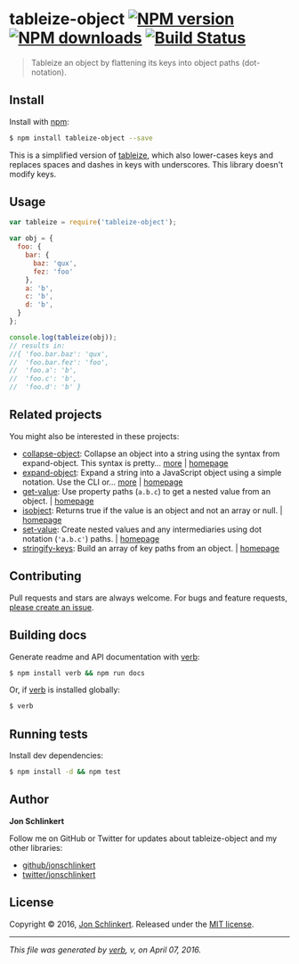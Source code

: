 # tableize-object [![NPM version](https://img.shields.io/npm/v/tableize-object.svg?style=flat)](https://www.npmjs.com/package/tableize-object) [![NPM downloads](https://img.shields.io/npm/dm/tableize-object.svg?style=flat)](https://npmjs.org/package/tableize-object) [![Build Status](https://img.shields.io/travis/jonschlinkert/tableize-object.svg?style=flat)](https://travis-ci.org/jonschlinkert/tableize-object)

> Tableize an object by flattening its keys into object paths (dot-notation).

## Install

Install with [npm](https://www.npmjs.com/):

```sh
$ npm install tableize-object --save
```

This is a simplified version of [tableize](https://github.com/segmentio/tableize), which also lower-cases keys and replaces spaces and dashes in keys with underscores. This library doesn't modify keys.

## Usage

```js
var tableize = require('tableize-object');

var obj = {
  foo: {
    bar: {
      baz: 'qux',
      fez: 'foo'
    },
    a: 'b',
    c: 'b',
    d: 'b',
  }
};

console.log(tableize(obj));
// results in:
//{ 'foo.bar.baz': 'qux',
//  'foo.bar.fez': 'foo',
//  'foo.a': 'b',
//  'foo.c': 'b',
//  'foo.d': 'b' }
```

## Related projects

You might also be interested in these projects:

* [collapse-object](https://www.npmjs.com/package/collapse-object): Collapse an object into a string using the syntax from expand-object. This syntax is pretty… [more](https://www.npmjs.com/package/collapse-object) | [homepage](https://github.com/jonschlinkert/collapse-object)
* [expand-object](https://www.npmjs.com/package/expand-object): Expand a string into a JavaScript object using a simple notation. Use the CLI or… [more](https://www.npmjs.com/package/expand-object) | [homepage](https://github.com/jonschlinkert/expand-object)
* [get-value](https://www.npmjs.com/package/get-value): Use property paths (`a.b.c`) to get a nested value from an object. | [homepage](https://github.com/jonschlinkert/get-value)
* [isobject](https://www.npmjs.com/package/isobject): Returns true if the value is an object and not an array or null. | [homepage](https://github.com/jonschlinkert/isobject)
* [set-value](https://www.npmjs.com/package/set-value): Create nested values and any intermediaries using dot notation (`'a.b.c'`) paths. | [homepage](https://github.com/jonschlinkert/set-value)
* [stringify-keys](https://www.npmjs.com/package/stringify-keys): Build an array of key paths from an object. | [homepage](https://github.com/doowb/stringify-keys)

## Contributing

Pull requests and stars are always welcome. For bugs and feature requests, [please create an issue](https://github.com/jonschlinkert/tableize-object/issues/new).

## Building docs

Generate readme and API documentation with [verb](https://github.com/verbose/verb):

```sh
$ npm install verb && npm run docs
```

Or, if [verb](https://github.com/verbose/verb) is installed globally:

```sh
$ verb
```

## Running tests

Install dev dependencies:

```sh
$ npm install -d && npm test
```

## Author

**Jon Schlinkert**

Follow me on GitHub or Twitter for updates about tableize-object and my other libraries:

* [github/jonschlinkert](https://github.com/jonschlinkert)
* [twitter/jonschlinkert](http://twitter.com/jonschlinkert)

## License

Copyright © 2016, [Jon Schlinkert](https://github.com/jonschlinkert).
Released under the [MIT license](https://github.com/jonschlinkert/tableize-object/blob/master/LICENSE).

***

_This file was generated by [verb](https://github.com/verbose/verb), v, on April 07, 2016._